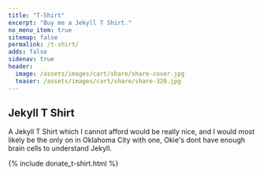 ```yaml
---
title: "T-Shirt"
excerpt: "Buy me a Jekyll T Shirt."
no_menu_item: true
sitemap: false
permalink: /t-shirt/
adds: false
sidenav: true
header:
  image: /assets/images/cart/share/share-cover.jpg
  teaser: /assets/images/cart/share/share-320.jpg
---
```


## Jekyll T Shirt

A Jekyll T Shirt which I cannot afford would be really nice, and I would most likely be the only on in Oklahoma City with one, Okie's dont have enough brain cells to understand Jekyll.

{% include donate_t-shirt.html %}
